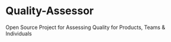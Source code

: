 Quality-Assessor
================

Open Source Project for Assessing Quality for Products, Teams &amp; Individuals